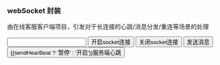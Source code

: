 ### webSocket 封装

由在线客服客户端项目，引发对于长连接的心跳/消息分发/重连等场景的处理

<script setup>
import { ref } from 'vue'
import { EventEmitter, WebSocketCore } from '../../../lib/esm5/'

const emitter = new EventEmitter()
emitter.on(WebSocketCore.open, () => {
  console.log('a new socket open')
})
emitter.on(WebSocketCore.close, () => {
  console.log('socket close')
})
emitter.on(WebSocketCore.message, (res) => {
  console.log(`socket recevier service message：${JSON.stringify(res)}`)
})
emitter.on(WebSocketCore.reconnect, () => {
  console.log('socket reconnect')
})

const socketManager = new WebSocketCore({
  hearBeatTime: 5000,
  connectUrlGenerator: async () => {
    const url = await new Promise((resolve) => {
      resolve('ws://121.5.161.224:3002/socket.io')
    })

    return url
  },
  hdDataGenerator: () => {
    return sendHearBeat.value ? {
      event: 'hearBeat',
      msg: 'ping'
    } : { event: 'noHearBeat', msg: '' }
  },
  hdDataValidtor: (res) => {
    return res.event === 'hearBeat'
  }
}, emitter)

const inputMsg = ref('')
const sendHearBeat = ref(true)

function openSocket() {
  socketManager.createSocket()
}

function closeSocket() {
  socketManager.close()
}

function sendMsg() {
  const sendObj = {
    event: 'message',
    msg: inputMsg.value
  }
  socketManager.send(sendObj)
}

function stopHeadBeat() {
  sendHearBeat.value = !sendHearBeat.value
}
</script>
<ClientOnly>
<input type='textarea' v-model='inputMsg' />
<button @click="openSocket">开启socket连接</button>
<button @click="closeSocket">关闭socket连接</button>
<button @click="sendMsg">发送消息</button>
<button @click="stopHeadBeat">{{sendHearBeat ? '暂停' : '开启'}}服务端心跳</button>
</ClientOnly>